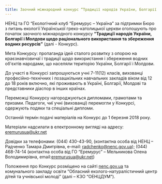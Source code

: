 ```yaml
---
title: Заочний міжнародний конкурс “Традиції народів України, Болгарії і Молдови щодо раціонального використання та збереження водних ресурсів”
---
```


НЕНЦ та ГО “Екологічний клуб “Еремурус – Україна” за підтримки Бюро з питань екології Української греко-католицької церкви оголошують про початок заочного міжнародного конкурсу **“Традиції народів України, Болгарії і Молдови щодо раціонального використання та збереження водних ресурсів”** (далі - Конкурс).

Мета Конкурсу: пропаганда ідей сталого розвитку з опорою на краєзнавчізвичаї і традиції щодо використання і збереження водних об'єктів народами, що населяли територію України, Болгарії і Молдови.

До участі в Конкурсі запрошуються учні 7-11(12) класів, вихованці професійно-технічних і позашкільних навчальних закладів віком від 12 до 18 років включно, які проживають в Україні, Болгарії, Молдові та представники діаспор в інших країнах.

Переможці Конкурсу нагороджуються дипломами, грамотами та призами. Педагоги, чиї учні (вихованці) перемогли у Конкурсі, одержують подяки та спеціальні дипломи.

Останній термін подачі матеріалів на Конкурс до 1 березня 2018 року.

Матеріали надсилати в електронному вигляді на адресу: [eremurusua@ukr.net](mailto:eremurusua@ukr.net)

Довідки за телефонами: (044) 430-43-90, (контактна особа від НЕНЦ – Радченко Тамара Дмитрівна, e-mail: [radchenko@nenc.gov.ua](mailto:radchenko@nenc.gov.ua)); (044) 468-74-14 (контактна особа від ГО “Еремурус” – Мельникова Олена Володимирівна, email:[eremurusua@ukr.net](mailto:eremurusua@ukr.net))

Положення про Конкурс розміщено на сайті [nenc.gov.ua](https://nenc.gov.ua/) та комунального закладу освіти “Обласний еколого-натуралістичний центр дітей та учнівської молоді” (далі – КЗО “ОЕНЦДУМ”).
